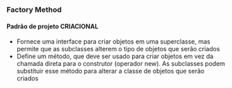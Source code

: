 ﻿### Factory Method
#### Padrão de projeto CRIACIONAL

* Fornece uma interface para criar objetos em uma superclasse, mas permite que as subclasses alterem o tipo de objetos que serão criados
* Define um método, que deve ser usado para criar objetos em vez da chamada direta para o construtor (operador new). As subclasses podem substituir esse método para alterar a classe de objetos que serão criados